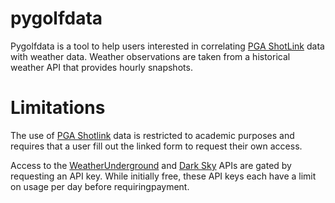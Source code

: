 # pygolfdata
Pygolfdata is a tool to help users interested in correlating [PGA ShotLink](https://www.pgatour.com/stats/shotlinkintelligence/overview.html) data with weather data. Weather observations are taken from a historical weather API that provides hourly snapshots. 

# Limitations
The use of [PGA Shotlink](https://shotlinkintelligence.pgatourhq.com/Tour/ShotLinkAgreement/ShotLinkAgreement.nsf/frm_Registration.xsp%20) data is restricted to academic purposes and requires that a user fill out the linked form to request their own access.

Access to the [WeatherUnderground](https://www.wunderground.com/weather/api/) and [Dark Sky](https://darksky.net/dev) APIs are gated by requesting an API key. While initially free, these API keys each have a limit on usage per day before requiringpayment.
